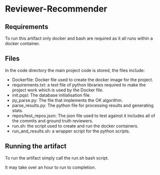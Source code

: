 # Reviewer-Recommender

## Requirements

To run this artifact only docker and bash are required as it all runs within a docker container.

## Files

In the code directory the main project code is stored, the files include:
 - Dockerfile: Docker file used to create the docker image for the project.
 - requirements.txt: a text file of python libraries required to make the project work which is used by the Docker file.
 - init.pqsl: The database initialisation file.
 - py_parse.py: The file that implements the OK algorithm.
 - parse_results.py: The python file for processing results and generating stats.
 - repos/test_repos.json: The json file used to test against it includes all of the commits and ground truth reviewers.
 - run.sh: the script used to create and run the docker containers.
 - run_and_results.sh: a wrapper script for the python scripts.

## Running the artifact

To run the artifact simply call the run.sh bash script.

It may take over an hour to run to completion.
